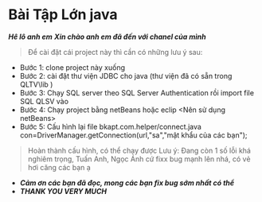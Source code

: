 # Bài Tập Lớn java
***Hê lô anh em***
***Xin chào anh em đã đến với chanel của mình***
> Để cài đặt cái project này thì cần có những lưu ý sau:
+ Bước 1: clone project này xuống
+ Bước 2: cài đặt thư viện JDBC cho java (thư viện đã có sẵn trong QLTV\lib )
+ Bước 3: Chạy SQL server theo SQL Server Authentication rồi import file SQL QLSV vào
+ Bước 4: Chạy project bằng netBeans hoặc eclip <Nên sử dụng netBeans>
+ Bước 5: Cấu hình lại file bkapt.com.helper/connect.java con=DriverManager.getConnection(url,"sa","mật khẩu của các bạn"); 
> Hoàn thành cấu hình, có thể chạy được
> Lưu ý: Đang còn 1 số lỗi khá nghiêm trọng, Tuấn Anh, Ngọc Ánh cứ fixx bug mạnh lên nhá, có vẻ hơi căng các bạn ạ
+ ***Cảm ơn các bạn đã đọc, mong các bạn fix bug sớm nhất có thể***
+ ***THANK YOU VERY MUCH***
